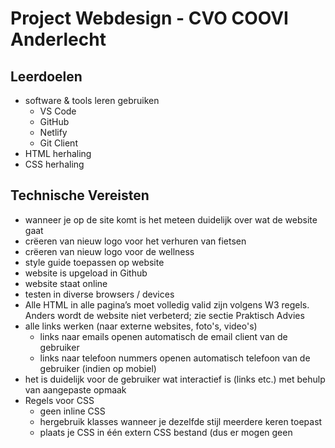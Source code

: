# Project Webdesign - CVO COOVI Anderlecht


## Leerdoelen

- software & tools leren gebruiken
  - VS Code
  - GitHub
  - Netlify
  - Git Client
- HTML herhaling
- CSS herhaling

## Technische Vereisten

- wanneer je op de site komt is het meteen duidelijk over wat de website gaat
- crëeren van nieuw logo voor het verhuren van fietsen 
- crëeren van nieuw logo voor de wellness
- style guide toepassen op website
- website is upgeload in Github
- website staat online
- testen in diverse browsers / devices
- Alle HTML in alle pagina’s moet volledig valid zijn volgens W3 regels. Anders wordt de website niet verbeterd; zie sectie Praktisch Advies
- alle links werken (naar externe websites, foto's, video's)
  - links naar emails openen automatisch de email client van de gebruiker
  - links naar telefoon nummers openen automatisch telefoon van de gebruiker (indien op mobiel) 
- het is duidelijk voor de gebruiker wat interactief is (links etc.) met behulp van aangepaste opmaak
- Regels voor CSS
  - geen inline CSS 
  - hergebruik klasses wanneer je dezelfde stijl meerdere keren toepast
  - plaats je CSS in één extern CSS bestand (dus er mogen geen <style> tags staan in je HTML) [zie hier hoe](https://goldflow.github.io/website-productie/les_02/#css-toevoegen-aan-ons-document)
- alle tekst moet duidelijk leesbaar zijn qua contrast (bv. geen donkergrijs op zwart, of blauw op paars)
- foto’s / afbeeldingen hou je op gepaste grootte / resolutie (de gebruiker moet niet scrollen om de pagina te zien). Geen afbeeldingen die groter zijn dan een halve MB (500kb) - als je de originele afbeelding erop wil zetten kan je dat doen als een link / href.
- gebruik genoeg (wit)ruimte waar dit gepast is; je kan hiervoor padding gebruiken (zie [hier](https://www.w3schools.com/css/css_padding.asp))
- maak gebruik van een CSS animatie. 
  - [Je kan hier vinden hoe je dit doet](https://www.w3schools.com/css/css3_animations.asp).
  - Extra inspiratie kan je vinden op Codepen
- Je moet een favicon integreren, hier vind je hoe: [uitleg](./favicon)

[Link naar Project Webdesign op Smartschool](https://cvobrussel.smartschool.be/index.php?module=News&file=coursenews&function=main&courseID=11584&ssID=1711)

[Link naar Briefing Overzicht](Project_webdesign_Briefing_presentatie_2022.pdf)
  
## Indienen

Zoals beschreven in de technische vereisten is de hoofdbedoeling dat je de website online zet.

Dit doe je in de volgende stappen:

1. Je maakt een eigen GitHub Repository [klik hier hoe repository creatie te doen](https://goldflow.github.io/website-productie-2/les_01/#repository-creatie)

2. Je plaatst de bestanden van je website op je eigen GitHub repository - zoals in Les 1 gezien is je repository dus gewoon een soort van online map / foldeR. [Hier zie je hoe mbhv Github Desktop je bestanden van je project in je repository plaatst](https://goldflow.github.io/website-productie-2/les_01/#github-desktop---fetch-pull-push) (als voorbeeld wordt de repository github-voorbeeld gebruikt maar het werkt op exact dezelfde manier voor je eigen repository)

3. Je zet de portfolio online door gebruik te maken van Netlify en door Netlify de inhoud van je Github Repository te laten lezen. Hoe je dit doet kan je terugvinden hier: [Klik hier om te zien hoe je een site die op Github staat online zet via Netlify](https://goldflow.github.io/website-productie-2/les_01/#hoe-site-van-github-op-netlify-te-plaatsen) Na deze stap te vervolledigen zal je ook de link kunnen zien.

Daarnaast moet je ook:

- .zip / .rar bestand van je verbeterde site in de Uploadzone plaatsen
- als commentaar geef me je de link naar je website
- geef me ook de **screenshot** van je Netlify pagina zodat ik kan zien dat je het online hebt gezet via Netlify

## Vragen / Problemen
Bekijk ook zeker deze cursus & de pagina https://www.studieanker.be/html/ voor meer info.

Het is de bedoeling dat iedereen ook gebruik maakt van het forum van Project Webdesign, om zowel dingen te delen als vragen te stellen, en dat de cursisten elkaar dan kunnen helpen.

Je mag natuurlijk ons nog steeds aanspreken, maar maak gebruik van het forum van Project Webdesign zodat het antwoord te zien kan zijn voor alle cursisten.
Als we dan een vraag oplossen / beantwoorden, kunnen je collegacursisten later ook zien hoe hun probleem op te lossen.

